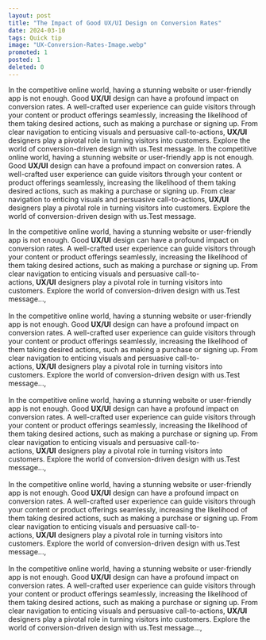 ```yaml
---
layout: post
title: "The Impact of Good UX/UI Design on Conversion Rates"
date: 2024-03-10
tags: Quick tip
image: "UX-Conversion-Rates-Image.webp"
promoted: 1
posted: 1
deleted: 0
---
```


<p style="text-align: left;">
In the competitive online world, having a stunning website or user-friendly app is not enough. Good <strong>UX/UI</strong> design can have a profound impact on conversion rates. A well-crafted user experience can guide visitors through your content or product offerings seamlessly, increasing the likelihood of them taking desired actions, such as making a purchase or signing up. From clear navigation to enticing visuals and persuasive call-to-actions, <strong>UX/UI</strong> designers play a pivotal role in turning visitors into customers. Explore the world of conversion-driven design with us.Test message. In the competitive online world, having a stunning website or user-friendly app is not enough. Good&nbsp;<strong>UX/UI</strong>&nbsp;design can have a profound impact on conversion rates. A well-crafted user experience can guide visitors through your content or product offerings seamlessly, increasing the likelihood of them taking desired actions, such as making a purchase or signing up. From clear navigation to enticing visuals and persuasive call-to-actions,&nbsp;<strong>UX/UI</strong> designers play a pivotal role in turning visitors into customers. Explore the world of conversion-driven design with us.Test message.
</p>

<p>In the competitive online world, having a stunning website or user-friendly app is not enough. Good&nbsp;<strong>UX/UI</strong>&nbsp;design can have a profound impact on conversion rates. A well-crafted user experience can guide visitors through your content or product offerings seamlessly, increasing the likelihood of them taking desired actions, such as making a purchase or signing up. From clear navigation to enticing visuals and persuasive call-to-actions,&nbsp;<strong>UX/UI</strong>&nbsp;designers play a pivotal role in turning visitors into customers. Explore the world of conversion-driven design with us.Test message...,<br /><br />In the competitive online world, having a stunning website or user-friendly app is not enough. Good&nbsp;<strong>UX/UI</strong>&nbsp;design can have a profound impact on conversion rates. A well-crafted user experience can guide visitors through your content or product offerings seamlessly, increasing the likelihood of them taking desired actions, such as making a purchase or signing up. From clear navigation to enticing visuals and persuasive call-to-actions,&nbsp;<strong>UX/UI</strong>&nbsp;designers play a pivotal role in turning visitors into customers. Explore the world of conversion-driven design with us.Test message...,<br /><br />In the competitive online world, having a stunning website or user-friendly app is not enough. Good <strong>UX/UI</strong>&nbsp;design can have a profound impact on conversion rates. A well-crafted user experience can guide visitors through your content or product offerings seamlessly, increasing the likelihood of them taking desired actions, such as making a purchase or signing up. From clear navigation to enticing visuals and persuasive call-to-actions,&nbsp;<strong>UX/UI</strong>&nbsp;designers play a pivotal role in turning visitors into customers. Explore the world of conversion-driven design with us.Test message...,<br /><br />In the competitive online world, having a stunning website or user-friendly app is not enough. Good <strong>UX/UI</strong>&nbsp;design can have a profound impact on conversion rates. A well-crafted user experience can guide visitors through your content or product offerings seamlessly, increasing the likelihood of them taking desired actions, such as making a purchase or signing up. From clear navigation to enticing visuals and persuasive call-to-actions,&nbsp;<strong>UX/UI</strong>&nbsp;designers play a pivotal role in turning visitors into customers. Explore the world of conversion-driven design with us.Test message...,<br /><br />In the competitive online world, having a stunning website or user-friendly app is not enough. Good&nbsp;<strong>UX/UI</strong>&nbsp;design can have a profound impact on conversion rates. A well-crafted user experience can guide visitors through your content or product offerings seamlessly, increasing the likelihood of them taking desired actions, such as making a purchase or signing up. From clear navigation to enticing visuals and persuasive call-to-actions,&nbsp;<strong>UX/UI</strong> designers play a pivotal role in turning visitors into customers. Explore the world of conversion-driven design with us.Test message...,
</p>